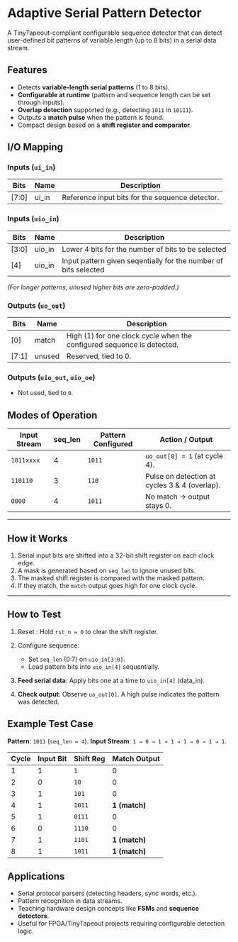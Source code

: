 
# Adaptive Serial Pattern Detector

A TinyTapeout-compliant configurable sequence detector that can detect user-defined bit patterns of variable length (up to 8 bits) in a serial data stream.

## Features

* Detects **variable-length serial patterns** (1 to 8 bits).
* **Configurable at runtime** (pattern and sequence length can be set through inputs).
* **Overlap detection** supported (e.g., detecting `1011` in `10111`).
* Outputs a **match pulse** when the pattern is found.
* Compact design based on a **shift register and comparator**.

## I/O Mapping

### Inputs (`ui_in`)

| Bits   | Name        | Description                                     |
| ------ | ----------- | ------------------------------------------      |
| [7:0]  | ui_in       | Reference input bits for the sequence detector. |

### Inputs (`uio_in`)

| Bits   | Name        | Description                                       |
| ------ | ----------- | -------------------------------------             |
| [3:0]  | uio_in      | Lower 4 bits for the number of bits to be selected|
| [4]    | uio_in      | Input pattern given seqentially for the number of bits selected |

*(For longer patterns, unused higher bits are zero-padded.)*

### Outputs (`uo_out`)

| Bits   | Name   | Description                                                            |
| ------ | ------ | ---------------------------------------------------------------------- |
| [0]    | match  | High (1) for one clock cycle when the configured sequence is detected. |
| [7:1]  | unused | Reserved, tied to 0.                                                   |

### Outputs (`uio_out`, `uio_oe`)

* Not used, tied to `0`.

## Modes of Operation

| Input Stream | seq_len | Pattern Configured | Action / Output                               |
| ------------ | -------- | ------------------ | --------------------------------------------- |
| `1011xxxx`   | 4        | `1011`             | `uo_out[0] = 1` (at cycle 4).                 |
| `110110`     | 3        | `110`              | Pulse on detection at cycles 3 & 4 (overlap). |
| `0000`       | 4        | `1011`             | No match → output stays 0.                    |

---

## How it Works

1. Serial input bits are shifted into a 32-bit shift register on each clock edge.
2. A mask is generated based on `seq_len` to ignore unused bits.
3. The masked shift register is compared with the masked pattern.
4. If they match, the `match` output goes high for one clock cycle.

---

## How to Test

1. Reset : Hold `rst_n = 0` to clear the shift register.
2. Configure sequence:

   * Set `seq_len` (0:7) on `uio_in[3:0]`.
   * Load pattern bits into `uio_in[4]` sequentially.
3. **Feed serial data**: Apply bits one at a time to `uio_in[4]` (data\_in).
4. **Check output**: Observe `uo_out[0]`. A high pulse indicates the pattern was detected.


## Example Test Case

**Pattern**: `1011` (`seq_len = 4`).
**Input Stream**: `1 → 0 → 1 → 1 → 1 → 0 → 1 → 1`.

| Cycle | Input Bit | Shift Reg | Match Output  |
| ----- | --------- | --------- | ------------- |
| 1     | 1         | `1`       | 0             |
| 2     | 0         | `10`      | 0             |
| 3     | 1         | `101`     | 0             |
| 4     | 1         | `1011`    | **1 (match)** |
| 5     | 1         | `0111`    | 0             |
| 6     | 0         | `1110`    | 0             |
| 7     | 1         | `1101`    | **1 (match)** |
| 8     | 1         | `1011`    | **1 (match)** |


## Applications

* Serial protocol parsers (detecting headers, sync words, etc.).
* Pattern recognition in data streams.
* Teaching hardware design concepts like **FSMs** and **sequence detectors**.
* Useful for FPGA/TinyTapeout projects requiring configurable detection logic.
